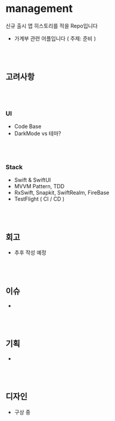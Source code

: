 # management
신규 출시 앱 히스토리를 적을 Repo입니다
- 가계부 관련 어플입니다 ( 주제: 준비 )

<br/><br/>
## 고려사항
<br/><br/>
### UI
- Code Base
- DarkMode vs 테마?

<br/><br/>
### Stack
- Swift & SwiftUI
- MVVM Pattern, TDD 
- RxSwift, Snapkit, SwiftRealm, FireBase
- TestFlight ( CI / CD )

<br/><br/>
## 회고
- 추후 작성 예정

<br/><br/>
## 이슈
-

<br/><br/>
## 기획
- 

<br/><br/>
## 디자인
- 구상 중

<br/><br/>
## 
